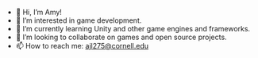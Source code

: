 - 👋 Hi, I’m Amy!
- 👀 I’m interested in game development.
- 🌱 I’m currently learning Unity and other game engines and frameworks.
- 💞️ I’m looking to collaborate on games and open source projects.
- 📫 How to reach me: ajl275@cornell.edu

<!---
ajl275/ajl275 is a ✨ special ✨ repository because its `README.md` (this file) appears on your GitHub profile.
You can click the Preview link to take a look at your changes.
--->
